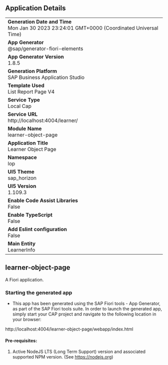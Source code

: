 ## Application Details
|               |
| ------------- |
|**Generation Date and Time**<br>Mon Jan 30 2023 23:24:01 GMT+0000 (Coordinated Universal Time)|
|**App Generator**<br>@sap/generator-fiori-elements|
|**App Generator Version**<br>1.8.5|
|**Generation Platform**<br>SAP Business Application Studio|
|**Template Used**<br>List Report Page V4|
|**Service Type**<br>Local Cap|
|**Service URL**<br>http://localhost:4004/learner/
|**Module Name**<br>learner-object-page|
|**Application Title**<br>Learner Object Page|
|**Namespace**<br>lop|
|**UI5 Theme**<br>sap_horizon|
|**UI5 Version**<br>1.109.3|
|**Enable Code Assist Libraries**<br>False|
|**Enable TypeScript**<br>False|
|**Add Eslint configuration**<br>False|
|**Main Entity**<br>LearnerInfo|

## learner-object-page

A Fiori application.

### Starting the generated app

-   This app has been generated using the SAP Fiori tools - App Generator, as part of the SAP Fiori tools suite.  In order to launch the generated app, simply start your CAP project and navigate to the following location in your browser:

http://localhost:4004/learner-object-page/webapp/index.html

#### Pre-requisites:

1. Active NodeJS LTS (Long Term Support) version and associated supported NPM version.  (See https://nodejs.org)


